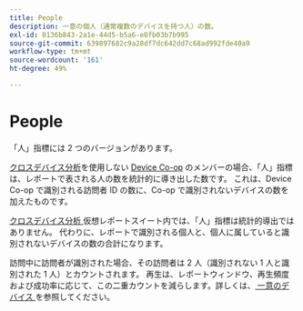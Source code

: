 ```yaml
---
title: People
description: 一意の個人（通常複数のデバイスを持つ人）の数。
exl-id: 0136b843-2a1e-44d5-b5a6-e0fb03b7b995
source-git-commit: 639897682c9a28df7dc642dd7c68ad992fde40a9
workflow-type: tm+mt
source-wordcount: '161'
ht-degree: 49%

---
```


# People

「人」指標には 2 つのバージョンがあります。

[クロスデバイス分析](../cda/overview.md)を使用しない [Device Co-op](https://experienceleague.adobe.com/docs/device-co-op/using/data/people.html?lang=ja) のメンバーの場合、「人」指標は、レポートで表される人の数を統計的に導き出した数です。 これは、Device Co-op で識別される訪問者 ID の数に、Co-op で識別されないデバイスの数を加えたものです。

[ クロスデバイス分析 ](../cda/overview.md) 仮想レポートスイート内では、「人」指標は統計的導出ではありません。 代わりに、レポートで識別される個人と、個人に属していると識別されないデバイスの数の合計になります。

訪問中に訪問者が識別された場合、その訪問者は 2 人（識別されない 1 人と識別された 1 人）とカウントされます。 [](/help/components/cda/replay.md) 再生は、レポートウィンドウ、再生頻度および成功率に応じて、この二重カウントを減らします。詳しくは、[ 一意のデバイス ](unique-devices.md) を参照してください。
